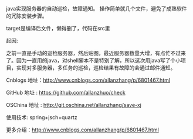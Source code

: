 java实现服务器的自动巡检，故障通知。
操作简单就几个文件，避免了成熟软件的冗陈安装步骤。

target是编译后文件，懒得删了，代码在src里

起因:

之前一直是手动的巡检服务器，然后贴图，最近服务器数量大增，有点忙不过来了。因为一直用的java，对shell脚本不是特别了解，所以这次用java写了个小项目，实现对多服务器，多任务的巡检，巡检结果有故障的会通过邮件通知。

Cnblogs 地址：http://www.cnblogs.com/allanzhang/p/6801467.html

GitHub 地址 : https://github.com/allanzhuo/check

OSChina 地址 : http://git.oschina.net/allanzhang/save-xj

使用技术:
spring+jsch+quartz

更多介绍：http://www.cnblogs.com/allanzhang/p/6801467.html
